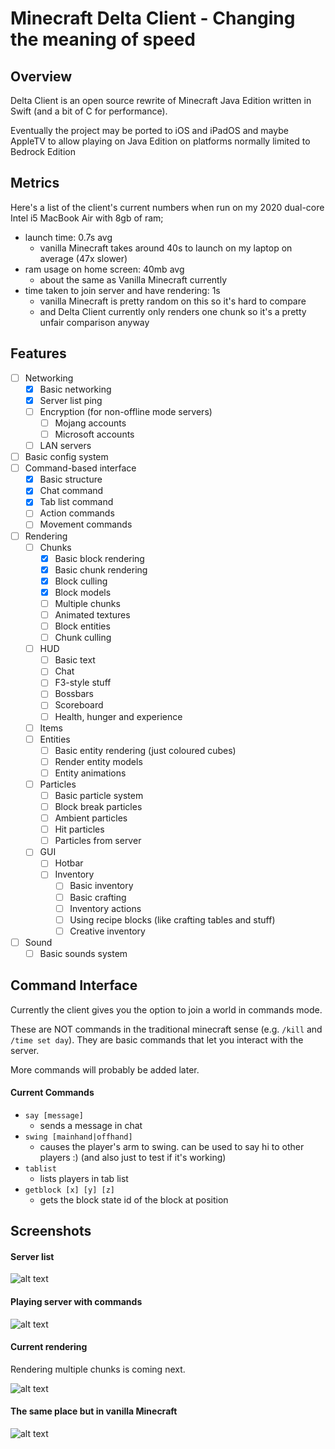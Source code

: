 # Minecraft Delta Client - Changing the meaning of speed

## Overview

Delta Client is an open source rewrite of Minecraft Java Edition written in Swift (and a bit of C for performance).

Eventually the project may be ported to iOS and iPadOS and maybe AppleTV to allow playing on Java Edition on platforms normally limited to Bedrock Edition 

## Metrics

Here's a list of the client's current numbers when run on my 2020 dual-core Intel i5 MacBook Air with 8gb of ram;

- launch time: 0.7s avg
  - vanilla Minecraft takes around 40s to launch on my laptop on average (47x slower)
- ram usage on home screen: 40mb avg
  - about the same as Vanilla Minecraft currently
- time taken to join server and have rendering: 1s
  - vanilla Minecraft is pretty random on this so it's hard to compare
  - and Delta Client currently only renders one chunk so it's a pretty unfair comparison anyway

## Features

- [ ] Networking
  - [x] Basic networking
  - [x] Server list ping
  - [ ] Encryption (for non-offline mode servers)
    - [ ] Mojang accounts
    - [ ] Microsoft accounts
  - [ ] LAN servers
- [ ] Basic config system
- [ ] Command-based interface
  - [x] Basic structure
  - [x] Chat command
  - [x] Tab list command
  - [ ] Action commands
  - [ ] Movement commands
- [ ] Rendering
  - [ ] Chunks
    - [x] Basic block rendering
    - [x] Basic chunk rendering
    - [x] Block culling
    - [x] Block models
    - [ ] Multiple chunks
    - [ ] Animated textures
    - [ ] Block entities
    - [ ] Chunk culling
  - [ ] HUD
    - [ ] Basic text
    - [ ] Chat
    - [ ] F3-style stuff
    - [ ] Bossbars
    - [ ] Scoreboard
    - [ ] Health, hunger and experience
  - [ ] Items
  - [ ] Entities
    - [ ] Basic entity rendering (just coloured cubes)
    - [ ] Render entity models
    - [ ] Entity animations
  - [ ] Particles
    - [ ] Basic particle system
    - [ ] Block break particles
    - [ ] Ambient particles
    - [ ] Hit particles
    - [ ] Particles from server
  - [ ] GUI
    - [ ] Hotbar
    - [ ] Inventory
      - [ ] Basic inventory
      - [ ] Basic crafting
      - [ ] Inventory actions
      - [ ] Using recipe blocks (like crafting tables and stuff)
      - [ ] Creative inventory
- [ ] Sound
  - [ ] Basic sounds system

## Command Interface

Currently the client gives you the option to join a world in commands mode.

These are NOT commands in the traditional minecraft sense (e.g. ```/kill``` and ```/time set day```). They are basic commands that let you interact with the server.

More commands will probably be added later.

#### Current Commands

- ```say [message]```
  - sends a message in chat
- ```swing [mainhand|offhand]```
  - causes the player's arm to swing. can be used to say hi to other players :) (and also just to test if it's working)
- ```tablist```
  - lists players in tab list
- ```getblock [x] [y] [z]```
  - gets the block state id of the block at position

## Screenshots

#### Server list

![alt text](https://github.com/stackotter/minecraft-swift-edition/blob/main/screenshots/hypixel.png?raw=true)

#### Playing server with commands

![alt text](https://github.com/stackotter/minecraft-swift-edition/blob/main/screenshots/play-screen.png?raw=true)

#### Current rendering

Rendering multiple chunks is coming next.

![alt text](https://github.com/stackotter/minecraft-swift-edition/blob/main/screenshots/rendering/progress-5.png?raw=true)

#### The same place but in vanilla Minecraft

![alt text](https://github.com/stackotter/minecraft-swift-edition/blob/main/screenshots/rendering/progress-5-vanilla.png?raw=true)
